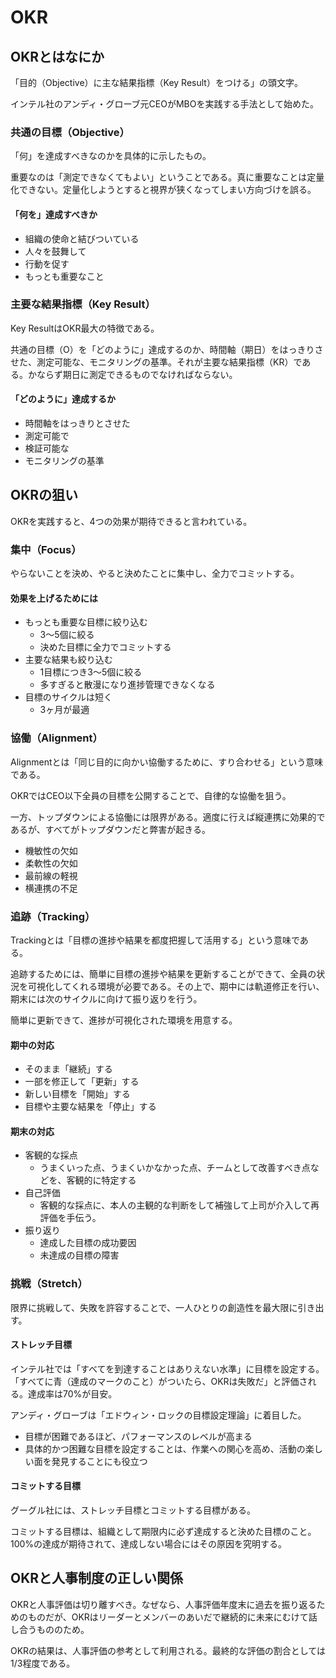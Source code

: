 # OKR

## OKRとはなにか

「目的（Objective）に主な結果指標（Key Result）をつける」の頭文字。

インテル社のアンディ・グローブ元CEOがMBOを実践する手法として始めた。

### 共通の目標（Objective）

「何」を達成すべきなのかを具体的に示したもの。

重要なのは「測定できなくてもよい」ということである。真に重要なことは定量化できない。定量化しようとすると視界が狭くなってしまい方向づけを誤る。

#### 「何を」達成すべきか

- 組織の使命と結びついている
- 人々を鼓舞して
- 行動を促す
- もっとも重要なこと

### 主要な結果指標（Key Result）

Key ResultはOKR最大の特徴である。

共通の目標（O）を「どのように」達成するのか、時間軸（期日）をはっきりさせた、測定可能な、モニタリングの基準。それが主要な結果指標（KR）である。かならず期日に測定できるものでなければならない。

#### 「どのように」達成するか

- 時間軸をはっきりとさせた
- 測定可能で
- 検証可能な
- モニタリングの基準

## OKRの狙い

OKRを実践すると、4つの効果が期待できると言われている。

### 集中（Focus）

やらないことを決め、やると決めたことに集中し、全力でコミットする。

#### 効果を上げるためには

- もっとも重要な目標に絞り込む
    - 3〜5個に絞る
    - 決めた目標に全力でコミットする
- 主要な結果も絞り込む
    - 1目標につき3〜5個に絞る
    - 多すぎると散漫になり進捗管理できなくなる
- 目標のサイクルは短く
    - 3ヶ月が最適

### 協働（Alignment）

Alignmentとは「同じ目的に向かい協働するために、すり合わせる」という意味である。

OKRではCEO以下全員の目標を公開することで、自律的な協働を狙う。

一方、トップダウンによる協働には限界がある。適度に行えば縦連携に効果的であるが、すべてがトップダウンだと弊害が起きる。

- 機敏性の欠如
- 柔軟性の欠如
- 最前線の軽視
- 横連携の不足

### 追跡（Tracking）

Trackingとは「目標の進捗や結果を都度把握して活用する」という意味である。

追跡するためには、簡単に目標の進捗や結果を更新することができて、全員の状況を可視化してくれる環境が必要である。その上で、期中には軌道修正を行い、期末には次のサイクルに向けて振り返りを行う。

簡単に更新できて、進捗が可視化された環境を用意する。

#### 期中の対応

- そのまま「継続」する
- 一部を修正して「更新」する
- 新しい目標を「開始」する
- 目標や主要な結果を「停止」する

#### 期末の対応

- 客観的な採点
    - うまくいった点、うまくいかなかった点、チームとして改善すべき点などを、客観的に特定する
- 自己評価
    - 客観的な採点に、本人の主観的な判断をして補強して上司が介入して再評価を手伝う。
- 振り返り
    - 達成した目標の成功要因
    - 未達成の目標の障害

### 挑戦（Stretch）

限界に挑戦して、失敗を許容することで、一人ひとりの創造性を最大限に引き出す。

#### ストレッチ目標

インテル社では「すべてを到達することはありえない水準」に目標を設定する。「すべてに青（達成のマークのこと）がついたら、OKRは失敗だ」と評価される。達成率は70%が目安。

アンディ・グローブは「エドウィン・ロックの目標設定理論」に着目した。

- 目標が困難であるほど、パフォーマンスのレベルが高まる
- 具体的かつ困難な目標を設定することは、作業への関心を高め、活動の楽しい面を発見することにも役立つ

#### コミットする目標

グーグル社には、ストレッチ目標とコミットする目標がある。

コミットする目標は、組織として期限内に必ず達成すると決めた目標のこと。100%の達成が期待されて、達成しない場合にはその原因を究明する。

## OKRと人事制度の正しい関係

OKRと人事評価は切り離すべき。なぜなら、人事評価年度末に過去を振り返るためのものだが、OKRはリーダーとメンバーのあいだで継続的に未来にむけて話し合うもののため。

OKRの結果は、人事評価の参考として利用される。最終的な評価の割合としては1/3程度である。
